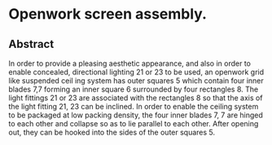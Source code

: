 # Openwork screen assembly.

## Abstract
In order to provide a pleasing aesthetic appearance, and also in order to enable concealed, directional lighting 21 or 23 to be used, an openwork grid like suspended ceil ing system has outer squares 5 which contain four inner blades 7,7 forming an inner square 6 surrounded by four rectangles 8. The light fittings 21 or 23 are associated with the rectangles 8 so that the axis of the light fitting 21, 23 can be inclined. In order to enable the ceiling system to be packaged at low packing density, the four inner blades 7, 7 are hinged to each other and collapse so as to lie parallel to each other. After opening out, they can be hooked into the sides of the outer squares 5.